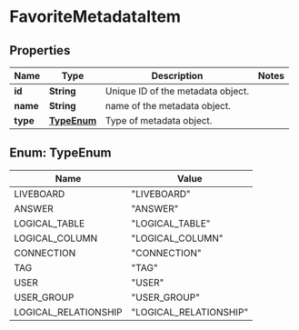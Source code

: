 

# FavoriteMetadataItem


## Properties

| Name | Type | Description | Notes |
|------------ | ------------- | ------------- | -------------|
|**id** | **String** | Unique ID of the metadata object. |  |
|**name** | **String** | name of the metadata object. |  |
|**type** | [**TypeEnum**](#TypeEnum) | Type of metadata object. |  |



## Enum: TypeEnum

| Name | Value |
|---- | -----|
| LIVEBOARD | &quot;LIVEBOARD&quot; |
| ANSWER | &quot;ANSWER&quot; |
| LOGICAL_TABLE | &quot;LOGICAL_TABLE&quot; |
| LOGICAL_COLUMN | &quot;LOGICAL_COLUMN&quot; |
| CONNECTION | &quot;CONNECTION&quot; |
| TAG | &quot;TAG&quot; |
| USER | &quot;USER&quot; |
| USER_GROUP | &quot;USER_GROUP&quot; |
| LOGICAL_RELATIONSHIP | &quot;LOGICAL_RELATIONSHIP&quot; |




